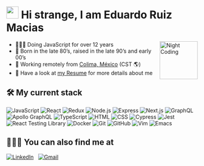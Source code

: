 <h1><img src="https://files.guts.cc/api/public/dl/ugz81Fqe/pikachu2.gif?inline=true" width="auto" height="32"> Hi strange, I am <strong>Eduardo Ruiz Macias</strong></h1>

<img alt="Night Coding" src="https://files.guts.cc/api/public/dl/ugz81Fqe/tumblr_6f3cdcacd367af92338a938c1eef19d7_b053189e_500.gif?inline=true" align="right" height="100" />


- 👨🏻‍💻 Doing JavaScript for over 12 years
- 💾 Born in the late 80’s, raised in the late 90’s and early 00’s
- 🌴 Working remotely from [Colima, México](https://goo.gl/maps/hVyXv3yBHxrHaF1Q8) (CST 🌎)
- 📄 Have a look at [my Resume](https://github.com/eduarbo/resume) for more details about me


## 🛠 My current stack

![JavaScript](https://img.shields.io/badge/JavaScript--2F334D?style=social&logo=javascript&logoColor=ECD12A)
![React](https://img.shields.io/badge/React--2F334D?style=social&logo=react&logoColor=5AD0F1)
![Redux](https://img.shields.io/badge/Redux--2F334D?style=social&logo=redux&logoColor=%23593d88)
![Node.js](https://img.shields.io/badge/Node.js--2F334D?style=social&logo=node.js&logoColor=6DA55F)
![Express](https://img.shields.io/badge/Express--2F334D?style=social&logo=express&logoColor=%23404d59)
![Next.js](https://img.shields.io/badge/Next.js--2F334D?style=social&logo=next.js)
![GraphQL](https://img.shields.io/badge/GraphQL--2F334D?style=social&logo=graphql&logoColor=%23C04392)
![Apollo GraphQL](https://img.shields.io/badge/Apollo%20GraphQL--2F334D?style=social&logo=apollo-graphql&logoColor=311C87)
![TypeScript](https://img.shields.io/badge/TypeScript--2F334D?style=social&logo=typescript&logoColor=%23007ACC)
![HTML](https://img.shields.io/badge/HTML--2F334D?style=social&logo=HTML5&logoColor=%23E34F26)
![CSS](https://img.shields.io/badge/CSS--2F334D?style=social&logo=CSS3&logoColor=%231572B6)
![Cypress](https://img.shields.io/badge/Cypress--2F334D?style=social&logo=cypress&logoColor=04c38e)
![Jest](https://img.shields.io/badge/Jest--2F334D?style=social&logo=jest&logoColor=%23C21325)
![React Testing Library](https://img.shields.io/badge/React%20Testing%20Library--2F334D?style=social&logo=testing-library&logoColor=%23E33332)
![Docker](https://img.shields.io/badge/Docker--2F334D?style=social&logo=docker)
![Git](https://img.shields.io/badge/Git--2F334D?style=social&logo=git&logoColor=%23F05033)
![GitHub](https://img.shields.io/badge/GitHub--2F334D?style=social&logo=github)
![Vim](https://img.shields.io/badge/Vim--2F334D?style=social&logo=vim&logoColor=%2311AB00)
![Emacs](https://img.shields.io/badge/Emacs--2F334D?style=social&logo=gnuemacs&logoColor=%237F5AB6)


## 🕵🏻‍♂️ You can also find me at

<a target="_blank" href="https://www.linkedin.com/in/eduarbo/">![LinkedIn](https://img.shields.io/badge/eduarbo-%230077B5.svg?style=flat&logo=linkedin&logoColor=white)</a>&nbsp;&nbsp;
<a target="_blank" href="mailto:eduarbo@gmail.com">![Gmail](https://img.shields.io/badge/eduarbo@gmail.com-D14836?style=flat&logo=gmail&logoColor=white)</a>

